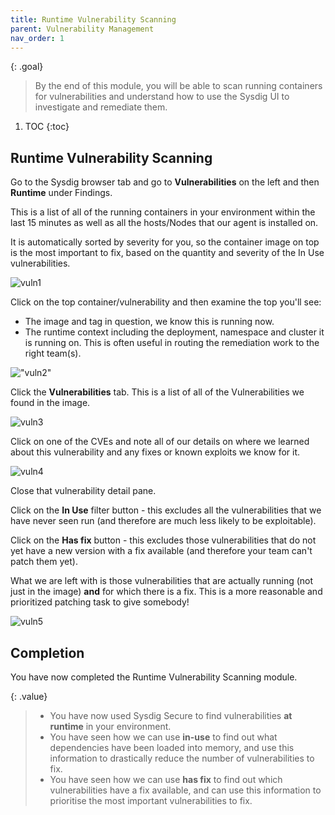 ```yaml
---
title: Runtime Vulnerability Scanning
parent: Vulnerability Management
nav_order: 1
---
```


{: .goal}
> By the end of this module, you will be able to scan running containers for vulnerabilities and understand how to use the Sysdig UI to investigate and remediate them.

1. TOC
{:toc}

## Runtime Vulnerability Scanning

Go to the Sysdig browser tab and go to **Vulnerabilities** on the left and then **Runtime** under Findings.

This is a list of all of the running containers in your environment within the last 15 minutes as well as all the hosts/Nodes that our agent is installed on.

It is automatically sorted by severity for you, so the container image on top is the most important to fix, based on the quantity and severity of the In Use vulnerabilities.

![vuln1]({{site.baseurl}}/assets/images/vuln1.png)

Click on the top container/vulnerability and then examine the top you'll see:

- The image and tag in question, we know this is running now.
- The runtime context including the deployment, namespace and cluster it is running on. This is often useful in routing the remediation work to the right team(s).

!["vuln2"]({{site.baseurl}}/assets/images/vuln2.png)

Click the **Vulnerabilities** tab. This is a list of all of the Vulnerabilities we found in the image.

![vuln3]({{site.baseurl}}/assets/images/vuln3.png)

Click on one of the CVEs and note all of our details on where we learned about this vulnerability and any fixes or known exploits we know for it.

![vuln4]({{site.baseurl}}/assets/images/vuln4.png)

Close that vulnerability detail pane.

Click on the **In Use** filter button - this excludes all the vulnerabilities that we have never seen run (and therefore are much less likely to be exploitable).

Click on the **Has fix** button - this excludes those vulnerabilities that do not yet have a new version with a fix available (and therefore your team can't patch them yet).

What we are left with is those vulnerabilities that are actually running (not just in the image) **and** for which there is a fix. This is a more reasonable and prioritized patching task to give somebody!

![vuln5]({{site.baseurl}}/assets/images/vuln5.png)

## Completion

You have now completed the Runtime Vulnerability Scanning module.

{: .value}
> - You have now used Sysdig Secure to find vulnerabilities **at runtime** in your environment.
> - You have seen how we can use **in-use** to find out what dependencies have been loaded into memory, and use this information to drastically reduce the number of vulnerabilities to fix.
> - You have seen how we can use **has fix** to find out which vulnerabilities have a fix available, and can use this information to prioritise the most important vulnerabilities to fix.
